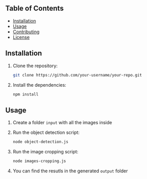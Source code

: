 ## Table of Contents

- [Installation](#installation)
- [Usage](#usage)
- [Contributing](#contributing)
- [License](#license)

## Installation

1. Clone the repository:

    ```bash
    git clone https://github.com/your-username/your-repo.git
    ```

2. Install the dependencies:

    ```bash
    npm install
    ```

## Usage

1. Create a folder `input` with all the images inside

2. Run the object detection script:

    ```bash
    node object-detection.js
    ```

3. Run the image cropping script:

    ```bash
    node images-cropping.js
    ```

4. You can find the resutls in the generated `output` folder

